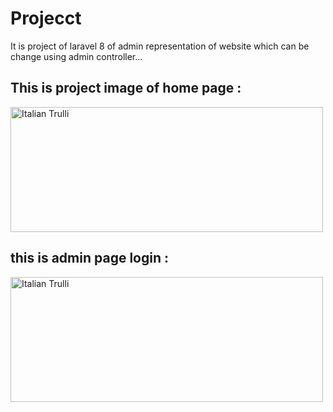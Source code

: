 # Projecct
It is project of laravel 8 of admin representation of website which can be change using admin controller...


## This is project image of home page :
<img src="https://user-images.githubusercontent.com/74045558/116710089-ff91fc00-a9ee-11eb-97df-8162891ccbb9.png" alt="Italian Trulli" width="500" height="200">
  

## this is admin page login :
<img src="https://user-images.githubusercontent.com/74045558/116714103-06bb0900-a9f3-11eb-8434-0d93d4270d16.png" alt="Italian Trulli" width="500" height="200">

